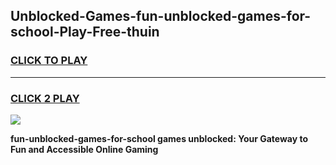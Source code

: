 
## Unblocked-Games-fun-unblocked-games-for-school-Play-Free-thuin
<h3>
<a href="https://premium76.site?title=fun-unblocked-games-for-school&ref=18A1">CLICK TO PLAY</a></h3>
<hr>

<h3>
<a href="https://premium76.site?title=fun-unblocked-games-for-school&ref=18A1">CLICK 2 PLAY</a>
  
</h3>

<a href="https://premium76.site?title=fun-unblocked-games-for-school&ref=18A1"><img src="https://clearcache.store/games.png"></a>


**fun-unblocked-games-for-school games unblocked: Your Gateway to Fun and Accessible Online Gaming**
